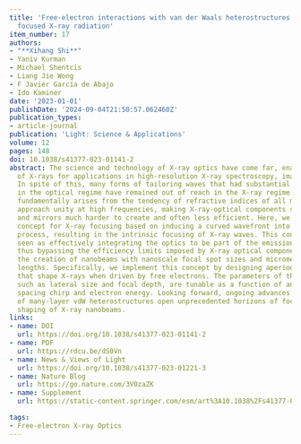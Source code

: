 ```yaml
---
title: 'Free-electron interactions with van der Waals heterostructures: a source of
  focused X-ray radiation'
item_number: 17
authors:
- "**Xihang Shi**"
- Yaniv Kurman
- Michael Shentcis
- Liang Jie Wong
- F Javier García de Abajo
- Ido Kaminer
date: '2023-01-01'
publishDate: '2024-09-04T21:50:57.062460Z'
publication_types:
- article-journal
publication: 'Light: Science & Applications'
volume: 12
pages: 148
doi: 10.1038/s41377-023-01141-2
abstract: The science and technology of X-ray optics have come far, enabling the focusing
  of X-rays for applications in high-resolution X-ray spectroscopy, imaging, and irradiation.
  In spite of this, many forms of tailoring waves that had substantial impact on applications
  in the optical regime have remained out of reach in the X-ray regime. This disparity
  fundamentally arises from the tendency of refractive indices of all materials to
  approach unity at high frequencies, making X-ray-optical components such as lenses
  and mirrors much harder to create and often less efficient. Here, we propose a new
  concept for X-ray focusing based on inducing a curved wavefront into the X-ray generation
  process, resulting in the intrinsic focusing of X-ray waves. This concept can be
  seen as effectively integrating the optics to be part of the emission mechanism,
  thus bypassing the efficiency limits imposed by X-ray optical components, enabling
  the creation of nanobeams with nanoscale focal spot sizes and micrometer-scale focal
  lengths. Specifically, we implement this concept by designing aperiodic vdW heterostructures
  that shape X-rays when driven by free electrons. The parameters of the focused hotspot,
  such as lateral size and focal depth, are tunable as a function of an interlayer
  spacing chirp and electron energy. Looking forward, ongoing advances in the creation
  of many-layer vdW heterostructures open unprecedented horizons of focusing and arbitrary
  shaping of X-ray nanobeams.
links:
- name: DOI
  url: https://doi.org/10.1038/s41377-023-01141-2
- name: PDF
  url: https://rdcu.be/dS0Vn
- name: News & Views of Light
  url: https://doi.org/10.1038/s41377-023-01221-3
- name: Nature Blog
  url: https://go.nature.com/3V0zaZK
- name: Supplement
  url: https://static-content.springer.com/esm/art%3A10.1038%2Fs41377-023-01141-2/MediaObjects/41377_2023_1141_MOESM1_ESM.pdf

tags:
- Free-electron X-ray Optics
---
```

